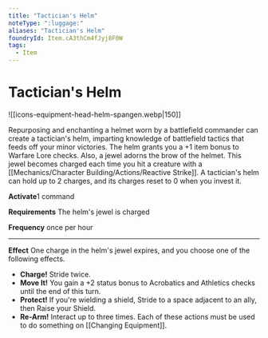 ```yaml
---
title: "Tactician's Helm"
noteType: ":luggage:"
aliases: "Tactician's Helm"
foundryId: Item.cA3thCm4fJyj8F0W
tags:
  - Item
---
```


# Tactician's Helm
![[icons-equipment-head-helm-spangen.webp|150]]

Repurposing and enchanting a helmet worn by a battlefield commander can create a tactician's helm, imparting knowledge of battlefield tactics that feeds off your minor victories. The helm grants you a +1 item bonus to Warfare Lore checks. Also, a jewel adorns the brow of the helmet. This jewel becomes charged each time you hit a creature with a [[Mechanics/Character Building/Actions/Reactive Strike]]. A tactician's helm can hold up to 2 charges, and its charges reset to 0 when you invest it.

**Activate**1 command

**Requirements** The helm's jewel is charged

**Frequency** once per hour

* * *

**Effect** One charge in the helm's jewel expires, and you choose one of the following effects.

*   **Charge!** Stride twice.
*   **Move It!** You gain a +2 status bonus to Acrobatics and Athletics checks until the end of this turn. 
*   **Protect!** If you're wielding a shield, Stride to a space adjacent to an ally, then Raise your Shield.
*   **Re-Arm!** Interact up to three times. Each of these actions must be used to do something on [[Changing Equipment]].
